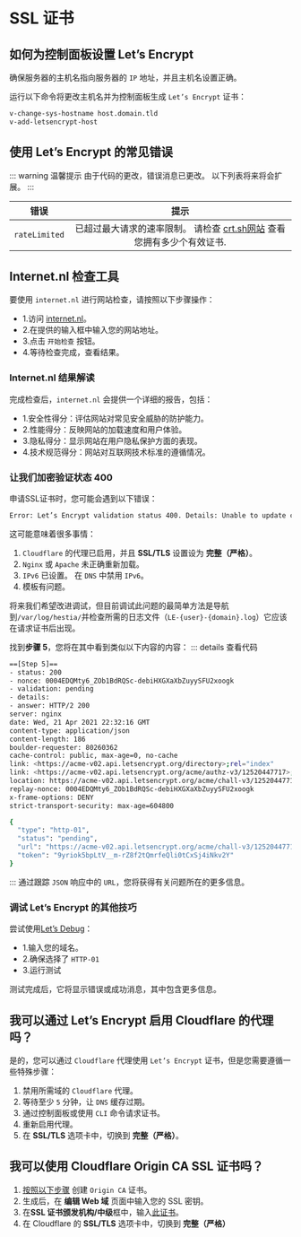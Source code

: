 # SSL 证书

## 如何为控制面板设置 Let’s Encrypt

确保服务器的主机名指向服务器的 `IP` 地址，并且主机名设置正确。

运行以下命令将更改主机名并为控制面板生成 `Let’s Encrypt` 证书：

```bash
v-change-sys-hostname host.domain.tld
v-add-letsencrypt-host
```

## 使用 Let’s Encrypt 的常见错误

::: warning 温馨提示
由于代码的更改，错误消息已更改。 以下列表将来将会扩展。
:::

| 错误 | 提示 |
| :--: | :--: |
| `rateLimited` | 已超过最大请求的速率限制。 请检查 [crt.sh网站](https://crt.sh) 查看您拥有多少个有效证书. |

## Internet.nl 检查工具

要使用 `internet.nl` 进行网站检查，请按照以下步骤操作：

- 1.访问 [internet.nl](https://internet.nl)。
- 2.在提供的输入框中输入您的网站地址。
- 3.点击 `开始检查` 按钮。
- 4.等待检查完成，查看结果。

### Internet.nl 结果解读

完成检查后，`internet.nl` 会提供一个详细的报告，包括：

- 1.安全性得分：评估网站对常见安全威胁的防护能力。
- 2.性能得分：反映网站的加载速度和用户体验。
- 3.隐私得分：显示网站在用户隐私保护方面的表现。
- 4.技术规范得分：网站对互联网技术标准的遵循情况。

### 让我们加密验证状态 400

申请SSL证书时，您可能会遇到以下错误：

```bash
Error: Let’s Encrypt validation status 400. Details: Unable to update challenge :: authorisation must be pending
```

这可能意味着很多事情：

1. `Cloudflare` 的代理已启用，并且 **SSL/TLS** 设置设为 **完整（严格）**。
2. `Nginx` 或 `Apache` 未正确重新加载。
3. `IPv6` 已设置。 在 `DNS` 中禁用 `IPv6`。
4. 模板有问题。

将来我们希望改进调试，但目前调试此问题的最简单方法是导航到`/var/log/hestia/`并检查所需的日志文件（`LE-{user}-{domain}.log`）它应该在请求证书后出现。

找到**步骤 5**，您将在其中看到类似以下内容的内容：
::: details 查看代码

```bash
==[Step 5]==
- status: 200
- nonce: 0004EDQMty6_ZOb1BdRQSc-debiHXGXaXbZuyySFU2xoogk
- validation: pending
- details:
- answer: HTTP/2 200
server: nginx
date: Wed, 21 Apr 2021 22:32:16 GMT
content-type: application/json
content-length: 186
boulder-requester: 80260362
cache-control: public, max-age=0, no-cache
link: <https://acme-v02.api.letsencrypt.org/directory>;rel="index"
link: <https://acme-v02.api.letsencrypt.org/acme/authz-v3/12520447717>;rel="up"
location: https://acme-v02.api.letsencrypt.org/acme/chall-v3/12520447717/scDRXA
replay-nonce: 0004EDQMty6_ZOb1BdRQSc-debiHXGXaXbZuyySFU2xoogk
x-frame-options: DENY
strict-transport-security: max-age=604800

{
  "type": "http-01",
  "status": "pending",
  "url": "https://acme-v02.api.letsencrypt.org/acme/chall-v3/12520447717/scDRXA",
  "token": "9yriok5bpLtV__m-rZ8f2tQmrfeQli0tCxSj4iNkv2Y"
}
```

:::
通过跟踪 `JSON` 响应中的 `URL`，您将获得有关问题所在的更多信息。

### 调试 Let’s Encrypt 的其他技巧

尝试使用[Let’s Debug](https://letsdebug.net)：

- 1.输入您的域名。
- 2.确保选择了 `HTTP-01`
- 3.运行测试

测试完成后，它将显示错误或成功消息，其中包含更多信息。

## 我可以通过 Let’s Encrypt 启用 Cloudflare 的代理吗？

是的，您可以通过 `Cloudflare` 代理使用 `Let’s Encrypt` 证书，但是您需要遵循一些特殊步骤：

1. 禁用所需域的 `Cloudflare` 代理。
2. 等待至少 `5` 分钟，让 `DNS` 缓存过期。
3. 通过控制面板或使用 `CLI` 命令请求证书。
4. 重新启用代理。
5. 在 **SSL/TLS** 选项卡中，切换到 **完整（严格）**。

## 我可以使用 Cloudflare Origin CA SSL 证书吗？

1. [按照以下步骤](https://developers.cloudflare.com/ssl/origin-configuration/origin-ca#1-create-an-origin-ca-certificate) 创建 `Origin CA` 证书。
2. 生成后，在 **编辑 Web 域** 页面中输入您的 SSL 密钥。
3. 在**SSL 证书颁发机构/中级**框中，输入[此证书](https://developers.cloudflare.com/ssl/static/origin_ca_rsa_root.pem)。
4. 在 Cloudflare 的 **SSL/TLS** 选项卡中，切换到 **完整（严格）**
